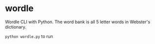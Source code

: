 # wordle
Wordle CLI with Python. The word bank is all 5 letter words in Webster's dictionary.

`python wordle.py` to run
